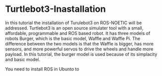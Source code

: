 # Turtlebot3-Inastallation

In this tutorial the installation of Turulebot3 on ROS-NOETIC will be addressed. 
Turtlebot3 is an open source simulater tool with a small, affordable, programmable and ROS based robot.
It has three models of robots Burger, which is the basic model, Waffle and Waffle Pi. The difference between the two models is that the Waffle is bigger, has more sensors, and more powerful servos to drive the wheels and handle more payload. In this tutorial, the burger model is used because of its simplacity and basic model. 

You need to install ROS in Ubunto to 
